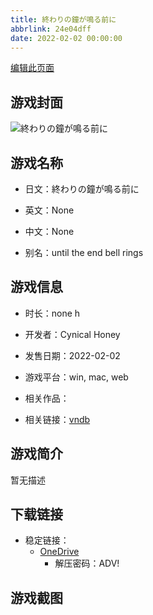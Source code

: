 ```yaml
---
title: 終わりの鐘が鳴る前に
abbrlink: 24e04dff
date: 2022-02-02 00:00:00
---
```

[编辑此页面](https://github.com/ACG-3/ADV3-source/blob/main/source/_posts/games/%E7%B5%82%E3%82%8F%E3%82%8A%E3%81%AE%E9%90%98%E3%81%8C%E9%B3%B4%E3%82%8B%E5%89%8D%E3%81%AB.md)

## 游戏封面

![終わりの鐘が鳴る前に](https://pan.timero.xyz/onedrive/img_lib_001/%E7%B5%82%E3%82%8F%E3%82%8A%E3%81%AE%E9%90%98%E3%81%8C%E9%B3%B4%E3%82%8B%E5%89%8D%E3%81%AB_cover.avif)


## 游戏名称

- 日文：終わりの鐘が鳴る前に
- 英文：None
- 中文：None

- 别名：until the end bell rings


## 游戏信息

- 时长：none h
- 开发者：Cynical Honey
- 发售日期：2022-02-02
- 游戏平台：win, mac, web
- 相关作品：

- 相关链接：[vndb](https://vndb.org/v33007)


## 游戏简介

暂无描述


## 下载链接

- 稳定链接：
    - [OneDrive](https://pan.timero.xyz/onedrive/adv_lib_001/%E7%B5%82%E3%82%8F%E3%82%8A%E3%81%AE%E9%90%98%E3%81%8C%E9%B3%B4%E3%82%8B%E5%89%8D%E3%81%AB)
        - 解压密码：ADV!



## 游戏截图


